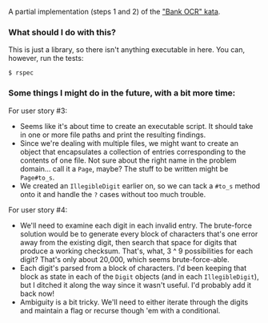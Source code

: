 A partial implementation (steps 1 and 2) of the ["Bank OCR" kata][].

["Bank OCR" kata]: http://codingdojo.org/kata/BankOCR/

### What should I do with this?

This is just a library, so there isn't anything executable in here. You can,
however, run the tests:

```
$ rspec
```

### Some things I might do in the future, with a bit more time:

For user story #3:

- Seems like it's about time to create an executable script. It should take in
  one or more file paths and print the resulting findings.
- Since we're dealing with multiple files, we might want to create an object
  that encapsulates a collection of entries corresponding to the contents of one
  file. Not sure about the right name in the problem domain... call it a `Page`,
  maybe? The stuff to be written might be `Page#to_s`.
- We created an `IllegibleDigit` earlier on, so we can tack a `#to_s` method
  onto it and handle the `?` cases without too much trouble.

For user story #4:

- We'll need to examine each digit in each invalid entry. The brute-force
  solution would be to generate every block of characters that's one error away
  from the existing digit, then search that space for digits that produce a
  working checksum. That's, what, 3 ^ 9 possibilities for each digit? That's
  only about 20,000, which seems brute-force-able.
- Each digit's parsed from a block of characters. I'd been keeping that block as
  state in each of the `Digit` objects (and in each `IllegibleDigit`), but I
  ditched it along the way since it wasn't useful. I'd probably add it back now!
- Ambiguity is a bit tricky. We'll need to either iterate through the digits and
  maintain a flag or recurse though 'em with a conditional.
